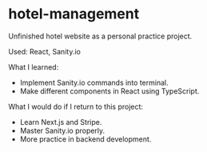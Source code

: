 # hotel-management 
Unfinished hotel website as a personal practice project. 

Used: React, Sanity.io

What I learned:

- Implement Sanity.io commands into terminal.
- Make different components in React using TypeScript.


What I would do if I return to this project:

- Learn Next.js and Stripe.
- Master Sanity.io properly.
- More practice in backend development.
